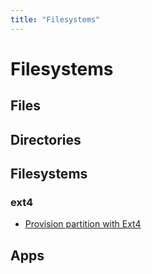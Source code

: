 ```yaml
---
title: "Filesystems"
---
```

# Filesystems

## Files

## Directories

## Filesystems

### ext4

- [Provision partition with Ext4](filesystem/ext4)

## Apps
